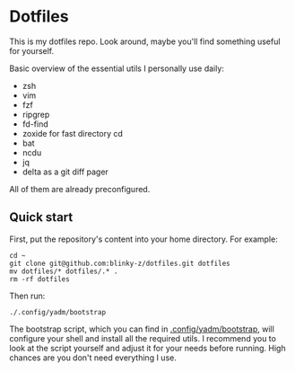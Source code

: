 # Dotfiles

This is my dotfiles repo.
Look around, maybe you'll find something useful for yourself.

Basic overview of the essential utils I personally use daily:
- zsh
- vim
- fzf
- ripgrep
- fd-find
- zoxide for fast directory cd
- bat
- ncdu
- jq
- delta as a git diff pager

All of them are already preconfigured.

## Quick start

First, put the repository's content into your home directory. For example:
```shell
cd ~
git clone git@github.com:blinky-z/dotfiles.git dotfiles
mv dotfiles/* dotfiles/.* .
rm -rf dotfiles
```

Then run:
```shell
./.config/yadm/bootstrap
```

The bootstrap script, which you can find in [.config/yadm/bootstrap](../.config/yadm/bootstrap), will configure your shell and install all the required utils. I recommend you to look at the script yourself and adjust it for your needs before running. High chances are you don't need everything I use.

